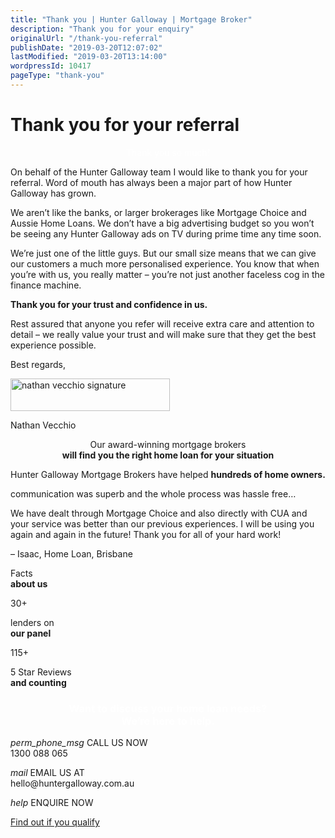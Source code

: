```yaml
---
title: "Thank you | Hunter Galloway | Mortgage Broker"
description: "Thank you for your enquiry"
originalUrl: "/thank-you-referral"
publishDate: "2019-03-20T12:07:02"
lastModified: "2019-03-20T13:14:00"
wordpressId: 10417
pageType: "thank-you"
---
```


<h1>Thank you for your referral</h1>

<p></p> <p style="text-align: center;"><span style="color: #ffffff;">Thank you so much!</span></p> <p><link href="https://fonts.googleapis.com/icon?family=Material+Icons" rel="stylesheet"></p> <p>On behalf of the Hunter Galloway team I would like to thank you for your referral. Word of mouth has always been a major part of how Hunter Galloway has grown. </p> <p>We aren’t like the banks, or larger brokerages like Mortgage Choice and Aussie Home Loans. We don’t have a big advertising budget so you won’t be seeing any Hunter Galloway ads on TV during prime time any time soon.</p> <p>We’re just one of the little guys. But our small size means that we can give our customers a much more personalised experience. You know that when you’re with us, you really matter – you’re not just another faceless cog in the finance machine. </p> <p><strong>Thank you for your trust and confidence in us. </strong></p> <p>Rest assured that anyone you refer will receive extra care and attention to detail – we really value your trust and will make sure that they get the best experience possible.</p> <p>Best regards,</p> <p><img loading="lazy" decoding="async" class="size-full wp-image-10429 alignnone" src="https://www.huntergalloway.com.au/wp-content/uploads/2019/03/nathan-vecchio-signature-1.png" alt="nathan vecchio signature" width="255" height="52" /></p> <p>Nathan Vecchio</p> <p></p> <p style="text-align: center;">Our award-winning mortgage brokers<br /><strong>will find you the right home loan for your situation</strong></p> <p></p> <p class="testm_header">Hunter Galloway Mortgage Brokers have helped <strong>hundreds of home owners.</strong></p> <p></p> <p class="testm_top">communication was superb and the whole process was hassle free…</p> <p class="testm_text">We have dealt through Mortgage Choice and also directly with CUA and your service was better than our previous experiences. I will be using you again and again in the future! Thank you for all of your hard work!</p> <p class="testm_name">– Isaac, Home Loan, Brisbane</p> <p></p> <p class="facts_text">Facts<br /><strong>about us</strong></p> <p></p> <p class="digital_blue">30+</p> <p class="digital_text">lenders on<br /><strong>our panel</strong></p> <p></p> <p class="digital_blue">115+</p> <p class="digital_text">5 Star Reviews<br /><strong>and counting</strong></p> <p></p> <h3 style="text-align: center;"><span style="color: #ffffff;">Want to discuss your home loan needs?</span><br /><span style="color: #ffffff; font-weight: bold;">We’re here to help.</span></h3> <p></p> <p> <i class="material-icons">perm_phone_msg</i> CALL US NOW<br />1300 088 065</p> <p></p> <p> <i class="material-icons">mail</i> EMAIL US AT<br />hello@huntergalloway.com.au</p> <p></p> <p> <i class="material-icons">help</i> ENQUIRE NOW</p> <div class="et_pb_module et_pb_cta_2 et_pb_promo et_pb_bg_layout_dark et_pb_text_align_center et_pb_no_bg"> <div class="et_pb_button_wrapper"><a class="et_pb_button et_pb_promo_button" href="https://www.huntergalloway.com.au/free-assessment/">Find out if you qualify</a></div> </div> <p></p>
